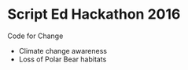 # Script Ed Hackathon 2016
Code for Change

* Climate change awareness
* Loss of Polar Bear habitats
